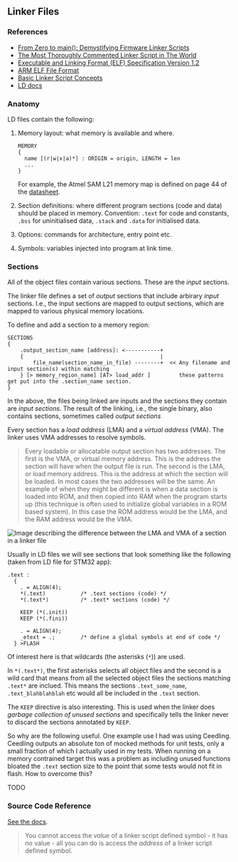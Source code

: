 ## Linker Files


### References
* [From Zero to main(): Demystifying Firmware Linker Scripts](https://interrupt.memfault.com/blog/how-to-write-linker-scripts-for-firmware)
* [The Most Thoroughly Commented Linker Script in The World](https://github.com/wntrblm/Castor_and_Pollux/blob/main/firmware/scripts/samd21g18a.ld)
* [Executable and Linking Format (ELF) Specification Version 1.2](https://refspecs.linuxbase.org/elf/elf.pdf)
* [ARM ELF File Format](https://developer.arm.com/documentation/dui0101/a/)
* [Basic Linker Script Concepts](https://sourceware.org/binutils/docs/ld/Basic-Script-Concepts.html)
* [LD docs](https://sourceware.org/binutils/docs/ld/index.html)


### Anatomy

LD files contain the following:

1. Memory layout: what memory is available and where. 
   
   ```
   MEMORY
   {
     name [(r|w|x|a)*] : ORIGIN = origin, LENGTH = len
     ...
   }
   ```

   For example, the Atmel SAM L21 memory map is defined on page 44 of the [datasheet](https://www.farnell.com/datasheets/2014285.pdf).

2. Section definitions: where different program sections (code and data) should be placed in memory.
   Convention: `.text` for code and constants, `.bss` for uninitialised data, `.stack` and `.data` for initialised data.
3. Options: commands for architecture, entry point etc.
4. Symbols: variables injected into program at link time.

### Sections

All of the object files contain various sections. These are the *input* sections.

The linker file defines a set of *output* sections that include arbirary *input* sections. I.e., the input sections are mapped to output sections, which are mapped to various physical memory locations.

To define and add a section to a memory region:

```
SECTIONS
{
    .output_section_name [address]: <-----------+
    {                                           |
        file_name(section_name_in_file) --------+  << Any filename and input section(s) within matching
    } [> memory_region_name] [AT> load_addr ]         these patterns get put into the .section_name section.
}
```

In the above, the files being linked are inputs and the sections they contain are *input sections*. The result of the linking, i.e., the single binary, also contains sections, sometimes called *output sections*

Every section has a *load address* (LMA) and a *virtual address* (VMA). The linker uses VMA addresses to resolve symbols.

> Every loadable or allocatable output section has two addresses. The first is the VMA, or virtual memory address. This is the address the section will have when the output file is run. The second is the LMA, or load memory address. This is the address at which the section will be loaded. In most cases the two addresses will be the same. An example of when they might be different is when a data section is loaded into ROM, and then copied into RAM when the program starts up (this technique is often used to initialize global variables in a ROM based system). In this case the ROM address would be the LMA, and the RAM address would be the VMA.


![Image describing the difference between the LMA and VMA of a section in a linker file](##IMG_DIR##/linker_file_vma_vs_lma.png)

Usually in LD files we will see sections that look something like the following (taken from LD file for STM32 app):

```
.text :
  {
    . = ALIGN(4);
    *(.text)           /* .text sections (code) */
    *(.text*)          /* .text* sections (code) */

    KEEP (*(.init))
    KEEP (*(.fini))

    . = ALIGN(4);
    _etext = .;        /* define a global symbols at end of code */
  } >FLASH
```

Of interest here is that wildcards (the asterisks (`*`)) are used.

In `*(.text*)`, the first asterisks selects all object files and the second is a wild card that means from all the selected object files the sections matching `.text*` are inclued. This means the sections `.text_some_name`, `.text_blahblahblah` etc would all be included in the `.text` section.

The `KEEP` directive is also interesting. This is used when the linker does *garbage collection of unused sections* and specifically tells the linker never to discard the sections annotated by `KEEP`.

So why are the following useful. One example use I had was using Ceedling. Ceedling outputs an absolute ton of mocked methods for unit tests, only a small fraction of which I actually used in my tests. When running on a memory contrained target this was a problem as including unused functions bloated the `.text` section size to the point that some tests would not fit in flash. How to overcome this?

TODO

### Source Code Reference
[See the docs](https://sourceware.org/binutils/docs/ld/Source-Code-Reference.html).

> You cannot access the *value* of a linker script defined symbol - it has no value - all you can do is access the *address* of a linker script defined symbol.

